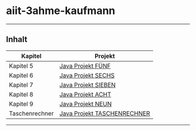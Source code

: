 # aiit-3ahme-kaufmann

----------------------------------

## Inhalt

| Kapitel | Projekt |
| ------- | ---- |
| Kapitel 5 | [Java Projekt FÜNF](https://github.com/kaugem17/aiit-3ahme-kaufmann/tree/master/Kaufmann_Corona/src/kapitel5) |
| Kapitel 6 | [Java Projekt SECHS](https://github.com/kaugem17/aiit-3ahme-kaufmann/tree/master/Kaufmann_Corona/src/kapitel6) |
| Kapitel 7 | [Java Projekt SIEBEN](https://github.com/kaugem17/aiit-3ahme-kaufmann/tree/master/Kaufmann_Corona/src/kapitel7) |
| Kapitel 8 | [Java Projekt ACHT](https://github.com/kaugem17/aiit-3ahme-kaufmann/tree/master/Kaufmann_Corona/src/kapitel8) |
| Kapitel 9 | [Java Projekt NEUN](https://github.com/kaugem17/aiit-3ahme-kaufmann/tree/master/Kaufmann_Corona/src/kapitel9) |
| Taschenrechner | [Java Projekt TASCHENRECHNER](https://github.com/kaugem17/aiit-3ahme-kaufmann/tree/master/Kaufmann_Corona/src/ue01_taschenrechner) |

----------------------------------
